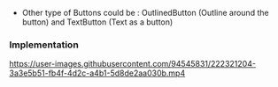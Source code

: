 - Other type of Buttons could be : OutlinedButton (Outline around the button) and TextButton (Text as a button)

### Implementation



https://user-images.githubusercontent.com/94545831/222321204-3a3e5b51-fb4f-4d2c-a4b1-5d8de2aa030b.mp4

